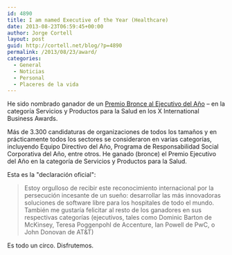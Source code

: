 ```yaml
---
id: 4890
title: I am named Executive of the Year (Healthcare)
date: 2013-08-23T06:59:45+00:00
author: Jorge Cortell
layout: post
guid: http://cortell.net/blog/?p=4890
permalink: /2013/08/23/award/
categories:
  - General
  - Noticias
  - Personal
  - Placeres de la vida
---
```

He sido nombrado ganador de un <a title="http://www.kanteron.com/blog/es/entrepreneurship/2013/08/jorge-cortell-wins-executive-of-the-year-bronze-award-in-2013-international-business-awards/" href="http://www.kanteron.com/blog/es/entrepreneurship/2013/08/jorge-cortell-wins-executive-of-the-year-bronze-award-in-2013-international-business-awards/" target="_blank">Premio Bronce al Ejecutivo del Año</a> – en la categoría Servicios y Productos para la Salud en los X International Business Awards.

Más de 3.300 candidaturas de organizaciones de todos los tamaños y en prácticamente todos los sectores se consideraron en varias categorías, incluyendo Equipo Directivo del Año, Programa de Responsabilidad Social Corporativa del Año, entre otros. He ganado (bronce) el Premio Ejecutivo del Año en la categoría de Servicios y Productos para la Salud.

Esta es la "declaración oficial":

> Estoy orgulloso de recibir este reconocimiento internacional por la persecución incesante de un sueño: desarrollar las más innovadoras soluciones de software libre para los hospitales de todo el mundo. También me gustaría felicitar al resto de los ganadores en sus respectivas categorías (ejecutivos, tales como Dominic Barton de McKinsey, Teresa Poggenpohl de Accenture, Ian Powell de PwC, o John Donovan de AT&T)

Es todo un circo. Disfrutemos.